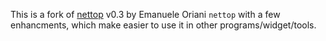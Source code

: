 This is a fork of [nettop](https://nettop.youlink.org/) v0.3 by Emanuele Oriani `nettop` with a few enhancments, which make easier to use it in other programs/widget/tools.
